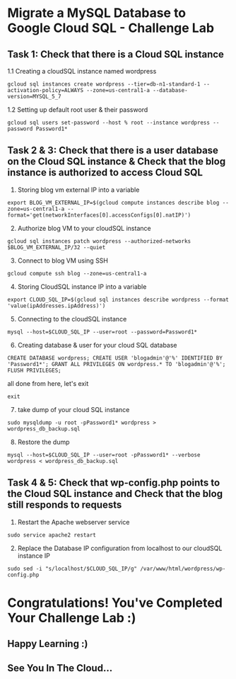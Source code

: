 # Migrate a MySQL Database to Google Cloud SQL - Challenge Lab

## Task 1: Check that there is a Cloud SQL instance

1.1 Creating a cloudSQL instance named wordpress
```
gcloud sql instances create wordpress --tier=db-n1-standard-1 --activation-policy=ALWAYS --zone=us-central1-a --database-version=MYSQL_5_7
```
1.2 Setting up default root user & their password
```
gcloud sql users set-password --host % root --instance wordpress --password Password1*
```

## Task 2 & 3: Check that there is a user database on the Cloud SQL instance & Check that the blog instance is authorized to access Cloud SQL

1. Storing blog vm external IP into a variable
```
export BLOG_VM_EXTERNAL_IP=$(gcloud compute instances describe blog --zone=us-central1-a --format='get(networkInterfaces[0].accessConfigs[0].natIP)')
```
2. Authorize blog VM to your cloudSQL instance
```
gcloud sql instances patch wordpress --authorized-networks $BLOG_VM_EXTERNAL_IP/32 --quiet
```
3. Connect to blog VM using SSH
```
gcloud compute ssh blog --zone=us-central1-a
```
4. Storing CloudSQL instance IP into a variable
```
export CLOUD_SQL_IP=$(gcloud sql instances describe wordpress --format 'value(ipAddresses.ipAddress)')
```
5. Connecting to the cloudSQL instance
```
mysql --host=$CLOUD_SQL_IP --user=root --password=Password1*
```
6. Creating database & user for your cloud SQL database
```
CREATE DATABASE wordpress; CREATE USER 'blogadmin'@'%' IDENTIFIED BY 'Password1*'; GRANT ALL PRIVILEGES ON wordpress.* TO 'blogadmin'@'%'; FLUSH PRIVILEGES;
```
all done from here, let's exit
```
exit
```
7. take dump of your cloud SQL instance
```
sudo mysqldump -u root -pPassword1* wordpress > wordpress_db_backup.sql
```
8. Restore the dump 
```
mysql --host=$CLOUD_SQL_IP --user=root -pPassword1* --verbose wordpress < wordpress_db_backup.sql
```

## Task 4 & 5: Check that wp-config.php points to the Cloud SQL instance and Check that the blog still responds to requests

1. Restart the Apache webserver service
```
sudo service apache2 restart
```
2. Replace the Database IP configuration from localhost to our cloudSQL instance IP
```
sudo sed -i "s/localhost/$CLOUD_SQL_IP/g" /var/www/html/wordpress/wp-config.php
```


# Congratulations! You've Completed Your Challenge Lab :)
## Happy Learning :)
## See You In The Cloud...

